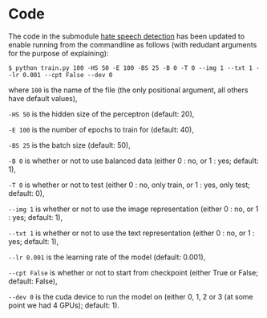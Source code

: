 # Code

The code in the submodule [hate speech detection](https://github.com/sagahansson/hate-speech-detection/tree/ffb0970eb5e207d7e8d384dc872bc93095a23109) has been updated to enable running from the commandline as follows (with redudant arguments for the purpose of explaining):

`$ python train.py 100 -HS 50 -E 100 -BS 25 -B 0 -T 0 --img 1 --txt 1 --lr 0.001 --cpt False --dev 0` 

where `100` is the name of the file (the only positional argument, all others have default values), 

`-HS 50` is the hidden size of the perceptron (default: 20), 

`-E 100` is the number of epochs to train for (default: 40),

`-BS 25` is the batch size (default: 50),

`-B 0` is whether or not to use balanced data (either 0 : no, or 1 : yes; default: 1),

`-T 0` is whether or not to test (either 0 : no, only train, or 1 : yes, only test; default: 0),

`--img 1` is whether or not to use the image representation (either 0 : no, or 1 : yes; default: 1), 

`--txt 1` is whether or not to use the text representation (either 0 : no, or 1 : yes; default: 1), 

`--lr 0.001` is the learning rate of the model (default: 0.001),

`--cpt False` is whether or not to start from checkpoint (either True or False; default: False),

`--dev 0` is the cuda device to run the model on (either 0, 1, 2 or 3 (at some point we had 4 GPUs); default: 1).